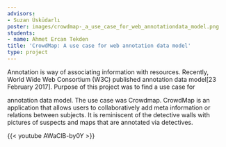 ```yaml
---
advisors:
- Suzan Üsküdarlı
poster: images/crowdmap-_a_use_case_for_web_annotationdata_model.png
students:
- name: Ahmet Ercan Tekden
title: 'CrowdMap: A use case for web annotation data model'
type: project
---
```


Annotation is way of associating information with resources. Recently, World Wide Web Consortium (W3C) published annotation data model[23 February 2017]. Purpose of this project was to find a use case for  

 annotation data model. The use case was Crowdmap. CrowdMap is an application that allows users to collaboratively add meta information or relations between subjects. It is reminiscent of the detective walls with pictures of suspects and maps that are annotated via detectives.


{{< youtube AWaClB-by0Y >}}